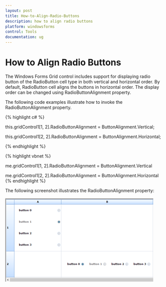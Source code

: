 ```yaml
---
layout: post
title: How-to-Align-Radio-Buttons
description: how to align radio buttons
platform: windowsforms
control: Tools
documentation: ug
---
```


# How to Align Radio Buttons

The Windows Forms Grid control includes support for displaying radio button of the RadioButton cell type in both vertical and horizontal order. By default, RadioButton cell aligns the buttons in horizontal order. The display order can be changed using RadioButtonAlignment property.

The following code examples illustrate how to invoke the RadioButtonAlignment property.

{% highlight c# %}



this.gridControl1[1, 2].RadioButtonAlignment = ButtonAlignment.Vertical;



this.gridControl1[2, 2].RadioButtonAlignment = ButtonAlignment.Horizontal;

{% endhighlight  %}

{% highlight vbnet %}



me.gridControl1[1, 2].RadioButtonAlignment = ButtonAlignment.Vertical



me.gridControl1[2, 2].RadioButtonAlignment = ButtonAlignment.Horizontal
{% endhighlight  %}

The following screenshot illustrates the RadioButtonAlignment property:

![](How-to-Align-Radio-Buttons_images/How-to-Align-Radio-Buttons_img1.png)



